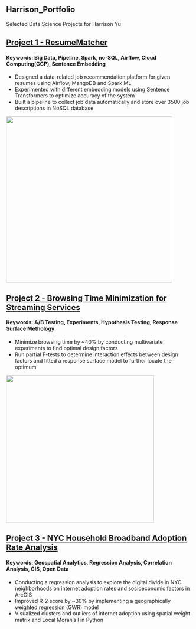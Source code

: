 ## Harrison_Portfolio
Selected Data Science Projects for Harrison Yu

## [Project 1 - ResumeMatcher ](https://github.com/HarrisonJYU/ResumeMatcher)
#### Keywords: Big Data, Pipeline, Spark, no-SQL, Airflow, Cloud Computing(GCP), Sentence Embedding

- Designed a data-related job recommendation platform for given resumes using Airflow, MangoDB and Spark ML
- Experimented with different embedding models using Sentence Transformers to optimize accuracy of the system
- Built a pipeline to collect job data automatically and store over 3500 job descriptions in NoSQL database

<img src="https://github.com/HarrisonJYU/Harrison_Portfolio/blob/main/image/resume_results.png" alt=" " width="450"/>


## [Project 2 - Browsing Time Minimization for Streaming Services](https://docs.google.com/document/d/1PXWrOdyGfEfvMqNd3KO3KfJLzSr0907hkpcF3y4_xbM/edit#)
#### Keywords: A/B Testing, Experiments, Hypothesis Testing, Response Surface Methology
- Minimize browsing time by ~40% by conducting multivariate experiments to find optimal design factors 
- Run partial F-tests to determine interaction effects between design factors and fitted a response surface model to further locate the optimum

<img src="https://github.com/HarrisonJYU/Harrison_Portfolio/blob/main/image/browsing_time_ccd.png" alt=" " width="400"/>


## [Project 3 - NYC Household Broadband Adoption Rate Analysis](https://docs.google.com/document/d/1PXWrOdyGfEfvMqNd3KO3KfJLzSr0907hkpcF3y4_xbM/edit#)
#### Keywords: Geospatial Analytics, Regression Analysis, Correlation Analysis, GIS, Open Data
- Conducting a regression analysis to explore the digital divide in NYC neighborhoods on internet adoption rates and socioeconomic factors in ArcGIS
- Improved R-2 score by ~30% by implementing a geographically weighted regression (GWR) model
- Visualized clusters and outliers of internet adoption using spatial weight matrix and Local Moran’s I in Python 


